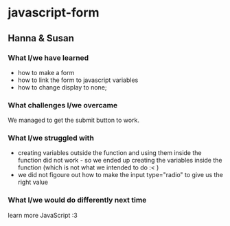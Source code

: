 # javascript-form
## Hanna & Susan
### What I/we have learned
- how to make a form
- how to link the form to javascript variables
- how to change display to none;
### What challenges I/we overcame
We managed to get the submit button to work. 
### What I/we struggled with
- creating variables outside the function and using them inside the function did not work - so we ended up creating the variables inside the function (which is not what we intended to do :< )
- we did not figoure out how to make the input type="radio" to give us the right value
### What I/we would do differently next time
learn more JavaScript :3
